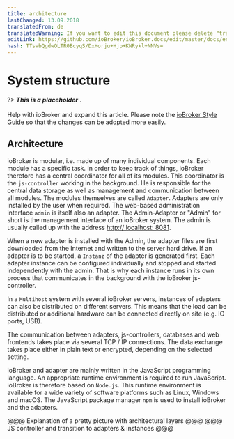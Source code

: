```yaml
---
title: architecture
lastChanged: 13.09.2018
translatedFrom: de
translatedWarning: If you want to edit this document please delete "translatedFrom" field, elsewise this document will be translated automatically again
editLink: https://github.com/ioBroker/ioBroker.docs/edit/master/docs/en/basics/architecture.md
hash: TTswbQgdwOLTR0BcyqS/DxHorju+Hjp+KNRykl+NNVs=
---
```

# System structure
?> ***This is a placeholder*** .<br><br> Help with ioBroker and expand this article. Please note the [ioBroker Style Guide](https://www.iobroker.net/#de/documentation/community/styleguidedoc.md) so that the changes can be adopted more easily.

## Architecture
ioBroker is modular, i.e. made up of many individual components. Each module has a specific task. In order to keep track of things, ioBroker therefore has a central coordinator for all of its modules. This coordinator is the `js-controller` working in the background. He is responsible for the central data storage as well as management and communication between all modules. The modules themselves are called `Adapter`. Adapters are only installed by the user when required. The web-based administration interface `admin` is itself also an adapter. The Admin-Adapter or "Admin" for short is the management interface of an ioBroker system. The admin is usually called up with the address [http:// localhost: 8081](http://localhost:8081).

When a new adapter is installed with the Admin, the adapter files are first downloaded from the Internet and written to the server hard drive. If an adapter is to be started, a `Instanz` of the adapter is generated first. Each adapter instance can be configured individually and stopped and started independently with the admin. That is why each instance runs in its own process that communicates in the background with the ioBroker js-controller.

In a `Multihost` system with several ioBroker servers, instances of adapters can also be distributed on different servers. This means that the load can be distributed or additional hardware can be connected directly on site (e.g. IO ports, USB).

The communication between adapters, js-controllers, databases and web frontends takes place via several TCP / IP connections. The data exchange takes place either in plain text or encrypted, depending on the selected setting.

ioBroker and adapter are mainly written in the JavaScript programming language. An appropriate runtime environment is required to run JavaScript. ioBroker is therefore based on `Node.js`. This runtime environment is available for a wide variety of software platforms such as Linux, Windows and macOS. The JavaScript package manager `npm` is used to install ioBroker and the adapters.

@@@ Explanation of a pretty picture with architectural layers @@@ @@@ JS controller and transition to adapters & instances @@@